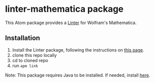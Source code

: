 # linter-mathematica package

This Atom package provides a [Linter](https://atom.io/packages/linter) for Wolfram's Mathematica.

## Installation

1. Install the Linter package, following the instructions on [this page](https://atom.io/packages/linter).
2. clone this repo locally
3. cd to cloned repo
4. run `apm link`

Note: This package requires Java to be installed. If needed, install [here](https://www.java.com/en/download). 